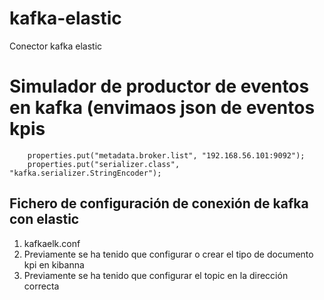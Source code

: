 # kafka-elastic
Conector kafka elastic

# Simulador de productor de eventos en kafka (envimaos json de eventos kpis
    	properties.put("metadata.broker.list", "192.168.56.101:9092");
    	properties.put("serializer.class", "kafka.serializer.StringEncoder");


## Fichero de configuración de conexión de kafka con elastic 
1. kafkaelk.conf
2. Previamente se ha tenido que configurar o crear el tipo de documento kpi en kibanna 
3. Previamente se ha tenido que configurar el topic en la dirección correcta
